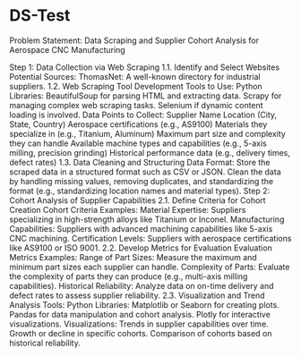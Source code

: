 # DS-Test
Problem Statement: Data Scraping and Supplier Cohort Analysis for Aerospace CNC Manufacturing

Step 1: Data Collection via Web Scraping
1.1. Identify and Select Websites
Potential Sources:
ThomasNet: A well-known directory for industrial suppliers.
1.2. Web Scraping Tool Development
Tools to Use:
Python Libraries:
BeautifulSoup for parsing HTML and extracting data.
Scrapy for managing complex web scraping tasks.
Selenium if dynamic content loading is involved.
Data Points to Collect:
Supplier Name
Location (City, State, Country)
Aerospace certifications (e.g., AS9100)
Materials they specialize in (e.g., Titanium, Aluminum)
Maximum part size and complexity they can handle
Available machine types and capabilities (e.g., 5-axis milling, precision grinding)
Historical performance data (e.g., delivery times, defect rates)
1.3. Data Cleaning and Structuring
Data Format:
Store the scraped data in a structured format such as CSV or JSON.
Clean the data by handling missing values, removing duplicates, and standardizing the format (e.g., standardizing location names and material types).
Step 2: Cohort Analysis of Supplier Capabilities
2.1. Define Criteria for Cohort Creation
Cohort Criteria Examples:
Material Expertise:
Suppliers specializing in high-strength alloys like Titanium or Inconel.
Manufacturing Capabilities:
Suppliers with advanced machining capabilities like 5-axis CNC machining.
Certification Levels:
Suppliers with aerospace certifications like AS9100 or ISO 9001.
2.2. Develop Metrics for Evaluation
Evaluation Metrics Examples:
Range of Part Sizes:
Measure the maximum and minimum part sizes each supplier can handle.
Complexity of Parts:
Evaluate the complexity of parts they can produce (e.g., multi-axis milling capabilities).
Historical Reliability:
Analyze data on on-time delivery and defect rates to assess supplier reliability.
2.3. Visualization and Trend Analysis
Tools:
Python Libraries:
Matplotlib or Seaborn for creating plots.
Pandas for data manipulation and cohort analysis.
Plotly for interactive visualizations.
Visualizations:
Trends in supplier capabilities over time.
Growth or decline in specific cohorts.
Comparison of cohorts based on historical reliability.

